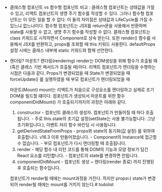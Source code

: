 - 클래스형 컴포넌트 vs 함수형 컴포넌트 비교
: 클래스형 컴포넌트는 상태값을 가질 수 있고, 리액트 컴포넌트의 생명 주기 함수를 작성할 수 있다. 그러나 함수형 컴포넌트는 이 모든 일을 할 수 없다. 이 둘의 차이점은 상태값과 LifeCycle를 가질 수 있느냐 없느냐이다.
함수형 컴포넌트는 JSX를 return문을 사용해서 반환하며 state를 사용할 수 없고, 생명 주기 함수를 작성할 수 없다.
 클래스형 컴포넌트는 class 키워드로 시작하면서 Component로 상속 받는다. 또한 render() 함수를 사용해서 JSX를 반환하고, props를 조회할 때 this 키워드 사용한다. defaultProps 설정 시에는 클래스 내부에 static 키워드와 함께 선언한다.


- 렌더링? 마운트?
    렌더링(rendering)
    render는 DOM생성을 위해 함수가 호출될 때(혹은 클래스 기반 메서드가 호출될 때)이다.
    리액트 컴포넌트가 렌더링을 수행하는 시점은 다음과 같다.
    Props가 변경되었을 때
    State가 변경되었을 때
    forceUpdate() 를 실행하였을 때
    부모 컴포넌트가 렌더링되었을 때

    마운트(Mount)
    mount는 리액트가 처음으로 구성요소를 렌더링하고 실제로 초기 DOM을 빌드할 떄이다.
    컴포넌트가 생성되서 마운트를 위한 함수 componentDidMount() 가 호출되기까지의 과정은 아래와 같다.
    1)  constructor
      -  컴포넌트 클래스의 생성자. 컴포넌트가 만들어질 때 마다 호출됩니다.
      -  주로 this.state의 초기값 설정(setState는 사용 불가능합니다. 그냥 초기화입니다.), 이벤트 처리 함수 바인딩 시 사용됩니다.
    2)  getDerivedStateFromProps
      -  props와 state의 동기화(값 설정) 를 위하여 호출합니다. v16.3 이후 만들어졌습니다.
      -  Component의 Instance에 접근할 수 없습니다. 
      -  부모 컴포넌트가 다시 렌더링할 때 호출됩니다.  
    3)  render
      -  해당 함수 내 리턴 코드를 통해 DOM의 기능과 모양 정보가 담긴 React 요소를 리턴합니다.
      -  컴포넌트의 state를 변경하면 안됩니다. 
    4)  componentDidMount
      -  컴포넌트 생성 ~ 렌더링(render 종료) 까지 진행된 후 호출되는 함수입니다.

    컴포넌트가 render될 때에는 mount과정을 거친다. 하지만 props나 state가 변경되어 render될 때에는 mount를 거치지 않는다.# todolist
